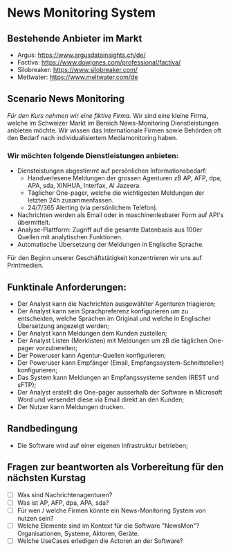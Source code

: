 # News Monitoring System

## Bestehende Anbieter im Markt
- Argus: https://www.argusdatainsights.ch/de/
- Factiva: https://www.dowjones.com/professional/factiva/
- Silobreaker: https://www.silobreaker.com/
- Metlwater: https://www.meltwater.com/de

## Scenario News Monitoring
*Für den Kurs nehmen wir eine fiktive Firma.*
Wir sind eine kleine Firma, welche im Schweizer Markt im Bereich News-Monitoring Dienstleistungen anbieten möchte. Wir wissen das Internationale Firmen sowie Behörden oft den Bedarf nach individualisiertem Mediamonitoring haben.

###  Wir möchten folgende Dienstleistungen anbieten:
- Diensteistungen abgestimmt auf persönlichen Informationsbedarf:
  - Handverlesene Meldungen der grossen Agenturen zB AP, AFP, dpa, APA, sda, XINHUA, Interfax, Al Jazeera.
  - Täglicher One-pager, welche die wichtigesten Meldungen der letzten 24h zusammenfassen.
  - 24/7/365 Alerting (via persönlichem Telefon).
- Nachrichten werden als Email oder in maschinenlesbarer Form auf API's übermittelt.
- Analyse-Plattform: Zugriff auf die gesamte Datenbasis aus 100er Quellen mit analytischen Funktionen.
- Automatische Übersetzung der Meldungen in Englische Sprache.

Für den Beginn unserer Geschäftstätigkeit konzentrieren wir uns auf Printmedien.

## Funktinale Anforderungen:
- Der Analyst kann die Nachrichten ausgewählter Agenturen triagieren;
- Der Analyst kann sein Sprachpreferenz konfigurieren um zu entscheiden, welche Sprachen im Original und welche in Englischer Übersetzung angezeigt werden;
- Der Analyst kann Meldungen dem Kunden zustellen;
- Der Analyst Listen (Merklisten) mit Meldungen um zB die täglichen One-pager vorzubereiten;
- Der Poweruser kann Agentur-Quellen konfigurieren;
- Der Poweruser kann Empfänger (Email, Empfangssystem-Schnittstellen) konfigurieren;
- Das System kann Meldungen an Empfangssysteme senden (REST und sFTP);
- Der Analyst erstellt die One-pager ausserhalb der Software in Microsoft Word und versendet diese via Email direkt an den Kunden;
- Der Nutzer kann Meldungen drucken.

## Randbedingung
- Die Software wird auf einer eigenen Infrastruktur betrieben;

## Fragen zur beantworten als Vorbereitung für den nächsten Kurstag
- [ ] Was sind Nachrichtenagenturen?
- [ ] Was ist AP, AFP, dpa, APA, sda?
- [ ] Für wen / welche Firmen könnte ein News-Monitoring System von nutzen sein?
- [ ] Welche Elemente sind im Kontext für die Software "NewsMon"? Organisationen, Systeme, Aktoren, Geräte.
- [ ] Welche UseCases erledigen die Actoren an der Software?

<!--
ADR
- Analyse-Komponente von Silobreaker
- Triage selber schreiben
--> 
